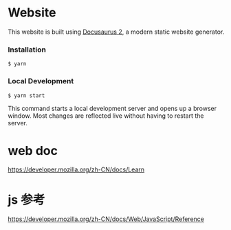 # Website

This website is built using [Docusaurus 2](https://docusaurus.io/), a modern static website generator.

### Installation

```
$ yarn
```

### Local Development

```
$ yarn start
```

This command starts a local development server and opens up a browser window. Most changes are reflected live without having to restart the server.

# web doc

https://developer.mozilla.org/zh-CN/docs/Learn

# js 参考

https://developer.mozilla.org/zh-CN/docs/Web/JavaScript/Reference

